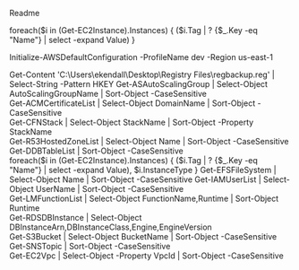 Readme

foreach($i in (Get-EC2Instance).Instances) { ($i.Tag | ? {$_.Key -eq "Name"} | select -expand Value) }

 Initialize-AWSDefaultConfiguration -ProfileName dev -Region us-east-1
 
  Get-Content 'C:\Users\ekendall\Desktop\Registry Files\regbackup.reg' | Select-String -Pattern HKEY
Get-ASAutoScalingGroup | Select-Object AutoScalingGroupName | Sort-Object -CaseSensitive	
Get-ACMCertificateList | Select-Object DomainName | Sort-Object -CaseSensitive	
Get-CFNStack | Select-Object StackName | Sort-Object -Property StackName	
Get-R53HostedZoneList | Select-Object Name | Sort-Object -CaseSensitive	
Get-DDBTableList | Sort-Object -CaseSensitive	
foreach($i in (Get-EC2Instance).Instances) { ($i.Tag | ? {$_.Key -eq "Name"} | select -expand Value), $i.InstanceType }	
Get-EFSFileSystem | Select-Object Name | Sort-Object -CaseSensitive	
Get-IAMUserList | Select-Object UserName | Sort-Object -CaseSensitive	
Get-LMFunctionList | Select-Object FunctionName,Runtime | Sort-Object Runtime	
Get-RDSDBInstance | Select-Object DBInstanceArn,DBInstanceClass,Engine,EngineVersion			
Get-S3Bucket | Select-Object BucketName | Sort-Object -CaseSensitive	
Get-SNSTopic | Sort-Object -CaseSensitive	
Get-EC2Vpc | Select-Object -Property VpcId | Sort-Object -CaseSensitive	
